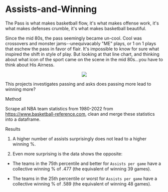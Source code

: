 # Assists-and-Winning
The Pass is what makes basketball flow, it's what makes offense work, it's what makes defenses crumble, it's what makes basketball beautiful.  

Since the mid 80s, the pass seemingly became un-cool.  Cool was crossovers and monster jams--unequivacably "ME" plays, or 1 on 1 plays that eschew the pass in favor of flair.  It's impossible to know for sure what inspired the shift in style of play.  But looking at that line chart, and thinking about what icon of the sport came on the scene in the mid 80s...you have to think about His Airness.  

<p align="center">
  <img src="https://github.com/aothree/Passing-in-Basketball/blob/main/Visuals/Assists%20per%20game%20line%20chart.png"/>
</p>

This projects investigates passing and asks does passing more lead to winning more?  

Method

Scrape all NBA team statistics from 1980-2022 from https://www.basketball-reference.com, clean and merge these statistics into a dataframe.  

Results

1. A higher number of assists surprisingly does not lead to a higher winning %.  

2.  Even more surprising is the data shows the opposite:

* The teams in the 75th percentile and better for `Assists per game` have a collective winning % of .477 (the equivalent of winning 39 games).

* The teams in the 25th percentile or worst for `Assists per game` have a collective winning % of .589 (the equivalent of winning 48 games).

